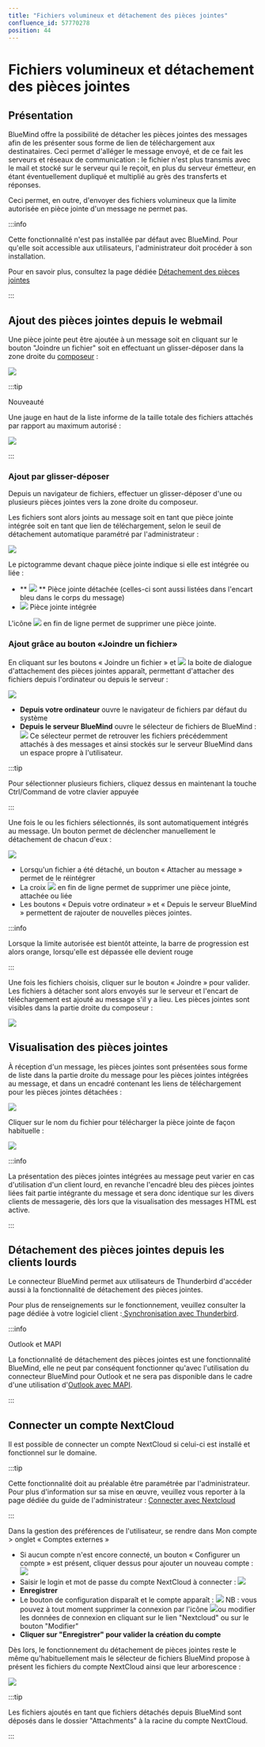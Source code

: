 ```yaml
---
title: "Fichiers volumineux et détachement des pièces jointes"
confluence_id: 57770278
position: 44
---
```

# Fichiers volumineux et détachement des pièces jointes


## Présentation

BlueMind offre la possibilité de détacher les pièces jointes des messages afin de les présenter sous forme de lien de téléchargement aux destinataires. Ceci permet d'alléger le message envoyé, et de ce fait les serveurs et réseaux de communication : le fichier n'est plus transmis avec le mail et stocké sur le serveur qui le reçoit, en plus du serveur émetteur, en étant éventuellement dupliqué et multiplié au grès des transferts et réponses.

Ceci permet, en outre, d'envoyer des fichiers volumineux que la limite autorisée en pièce jointe d'un message ne permet pas.


:::info

Cette fonctionnalité n'est pas installée par défaut avec BlueMind. Pour qu'elle soit accessible aux utilisateurs, l'administrateur doit procéder à son installation.

Pour en savoir plus, consultez la page dédiée [Détachement des pièces jointes](/Guide_de_l_administrateur/Configuration/Détachement_des_pièces_jointes/)

:::


## Ajout des pièces jointes depuis le webmail

Une pièce jointe peut être ajoutée à un message soit en cliquant sur le bouton "Joindre un fichier" soit en effectuant un glisser-déposer dans la zone droite du [composeur](/Guide_de_l_utilisateur/La_messagerie/Le_composeur/) :

![](../../../attachments/57770278/57770314.png)


:::tip

Nouveauté

Une jauge en haut de la liste informe de la taille totale des fichiers attachés par rapport au maximum autorisé :

![](../../../attachments/57770278/57770295.png)

:::

### Ajout par glisser-déposer

Depuis un navigateur de fichiers, effectuer un glisser-déposer d'une ou plusieurs pièces jointes vers la zone droite du composeur.

Les fichiers sont alors joints au message soit en tant que pièce jointe intégrée soit en tant que lien de téléchargement, selon le seuil de détachement automatique paramétré par l'administrateur :

![](../../../attachments/57770278/57770307.png)

Le pictogramme devant chaque pièce jointe indique si elle est intégrée ou liée :

- ** ![](../../../attachments/57770278/57770298.png) ** Pièce jointe détachée (celles-ci sont aussi listées dans l'encart bleu dans le corps du message)
- ![](../../../attachments/57770278/57770297.png) Pièce jointe intégrée


L'icône ![](../../../attachments/57770278/57770296.png) en fin de ligne permet de supprimer une pièce jointe.

### Ajout grâce au bouton «Joindre un fichier»

En cliquant sur les boutons « Joindre un fichier » et ![](../../../attachments/57770278/57770291.png) la boite de dialogue d'attachement des pièces jointes apparaît, permettant d'attacher des fichiers depuis l'ordinateur ou depuis le serveur :

![](../../../attachments/57770278/57770293.png)

- **Depuis votre ordinateur** ouvre le navigateur de fichiers par défaut du système
- **Depuis le serveur BlueMind** ouvre le sélecteur de fichiers de BlueMind :
 ![](../../../attachments/57770278/57770290.png) 
Ce sélecteur permet de retrouver les fichiers précédemment attachés à des messages et ainsi stockés sur le serveur BlueMind dans un espace propre à l'utilisateur.


:::tip

Pour sélectionner plusieurs fichiers, cliquez dessus en maintenant la touche Ctrl/Command de votre clavier appuyée

:::


Une fois le ou les fichiers sélectionnés, ils sont automatiquement intégrés au message. Un bouton permet de déclencher manuellement le détachement de chacun d'eux :

![](../../../attachments/57770278/57770310.png)


- Lorsqu'un fichier a été détaché, un bouton « Attacher au message » permet de le réintégrer
- La croix ![](../../../attachments/57770278/57770300.png) en fin de ligne permet de supprimer une pièce jointe, attachée ou liée
- Les boutons « Depuis votre ordinateur » et « Depuis le serveur BlueMind » permettent de rajouter de nouvelles pièces jointes.


:::info

Lorsque la limite autorisée est bientôt atteinte, la barre de progression est alors orange, lorsqu'elle est dépassée elle devient rouge

:::

Une fois les fichiers choisis, cliquer sur le bouton « Joindre » pour valider. Les fichiers à détacher sont alors envoyés sur le serveur et l'encart de téléchargement est ajouté au message s'il y a lieu. Les pièces jointes sont visibles dans la partie droite du composeur :

![](../../../attachments/57770278/57770307.png)

## Visualisation des pièces jointes

À réception d'un message, les pièces jointes sont présentées sous forme de liste dans la partie droite du message pour les pièces jointes intégrées au message, et dans un encadré contenant les liens de téléchargement pour les pièces jointes détachées :

![](../../../attachments/57770278/57770305.png)

Cliquer sur le nom du fichier pour télécharger la pièce jointe de façon habituelle :

![](../../../attachments/57770278/57770303.png)


:::info

La présentation des pièces jointes intégrées au message peut varier en cas d'utilisation d'un client lourd, en revanche l'encadré bleu des pièces jointes liées fait partie intégrante du message et sera donc identique sur les divers clients de messagerie, dès lors que la visualisation des messages HTML est active.

:::

## Détachement des pièces jointes depuis les clients lourds

Le connecteur BlueMind permet aux utilisateurs de Thunderbird d'accéder aussi à la fonctionnalité de détachement des pièces jointes.

Pour plus de renseignements sur le fonctionnement, veuillez consulter la page dédiée à votre logiciel client :[ Synchronisation avec Thunderbird](/Guide_de_l_utilisateur/Configuration_des_clients_lourds/Configuration_de_Thunderbird/).


:::info

Outlook et MAPI

La fonctionnalité de détachement des pièces jointes est une fonctionnalité BlueMind, elle ne peut par conséquent fonctionner qu'avec l'utilisation du connecteur BlueMind pour Outlook et ne sera pas disponible dans le cadre d'une utilisation d'[Outlook avec MAPI](/Guide_de_l_administrateur/La_souscription_BlueMind/Mise_en_œuvre_de_MAPI_pour_Outlook/).

:::

## Connecter un compte NextCloud

Il est possible de connecter un compte NextCloud si celui-ci est installé et fonctionnel sur le domaine.


:::tip

Cette fonctionnalité doit au préalable être paramétrée par l'administrateur. Pour plus d'information sur sa mise en œuvre, veuillez vous reporter à la page dédiée du guide de l'administrateur : [Connecter avec Nextcloud](/Guide_de_l_administrateur/Configuration/Détachement_des_pièces_jointes/Connecter_avec_Nextcloud/)

:::

Dans la gestion des préférences de l'utilisateur, se rendre dans Mon compte > onglet « Comptes externes »

- Si aucun compte n'est encore connecté, un bouton « Configurer un compte » est présent, cliquer dessus pour ajouter un nouveau compte : ![](../../../attachments/57770278/57770284.png)
- Saisir le login et mot de passe du compte NextCloud à connecter : ![](../../../attachments/57770278/57770282.png)
- **Enregistrer**
- Le bouton de configuration disparaît et le compte apparaît : ![](../../../attachments/57770278/57770286.png) NB : vous pouvez à tout moment supprimer la connexion par l'icône ![](../../../attachments/57770278/57770288.png)ou modifier les données de connexion en cliquant sur le lien "Nextcloud" ou sur le bouton "Modifier"
-  **Cliquer sur "Enregistrer" pour valider la création du compte** 


Dès lors, le fonctionnement du détachement de pièces jointes reste le même qu'habituellement mais le sélecteur de fichiers BlueMind propose à présent les fichiers du compte NextCloud ainsi que leur arborescence :

![](../../../attachments/57770278/57770280.png)


:::tip

Les fichiers ajoutés en tant que fichiers détachés depuis BlueMind sont déposés dans le dossier "Attachments" à la racine du compte NextCloud.

:::


